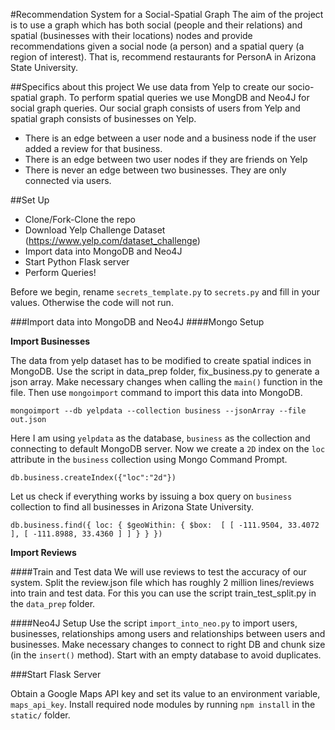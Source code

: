 #Recommendation System for a Social-Spatial Graph
The aim of the project is to use a graph which has both social (people and their relations) 
and spatial (businesses with their locations) nodes and provide recommendations given a social node (a person) 
and a spatial query (a region of interest). That is, recommend restaurants for PersonA in Arizona State University.

##Specifics about this project
We use data from Yelp to create our socio-spatial graph. To perform spatial queries we use MongDB and 
Neo4J for social graph queries. Our social graph consists of users from Yelp and spatial graph consists of
businesses on Yelp. 

- There is an edge between a user node and a business node if the user added a review for that business.
- There is an edge between two user nodes if they are friends on Yelp
- There is never an edge between two businesses. They are only connected via users.

##Set Up
- Clone/Fork-Clone the repo
- Download Yelp Challenge Dataset (https://www.yelp.com/dataset_challenge)
- Import data into MongoDB and Neo4J
- Start Python Flask server
- Perform Queries!

Before we begin, rename `secrets_template.py` to `secrets.py` and fill in your values. Otherwise the code
will not run.

###Import data into MongoDB and Neo4J
####Mongo Setup

**Import Businesses**

The data from yelp dataset has to be modified to create spatial indices in MongoDB. Use the script in
data_prep folder, fix_business.py to generate a json array. Make necessary changes when calling the `main()` function 
in the file. Then use `mongoimport` command to import this data into MongoDB.

`mongoimport --db yelpdata --collection business --jsonArray --file out.json`

Here I am using `yelpdata` as the database, `business` as the collection and connecting to default MongoDB server.
Now we create a `2D` index on the `loc` attribute in the `business` collection using Mongo Command Prompt.

`db.business.createIndex({"loc":"2d"})`

Let us check if everything works by issuing a box query on `business` collection to find all businesses in Arizona State University.

`db.business.find({
    loc: { $geoWithin: { $box:  [ [ -111.9504, 33.4072 ], [ -111.8988, 33.4360 ] ] } }
})`



**Import Reviews**



####Train and Test data
We will use reviews to test the accuracy of our system. Split the review.json file which has roughly 2 million
lines/reviews into train and test data. For this you can use the script train_test_split.py in the `data_prep` folder.

####Neo4J Setup
Use the script `import_into_neo.py` to import users, businesses, relationships among users and 
relationships between users and businesses. Make necessary changes to connect to right DB and chunk 
size (in the `insert()` method). Start with an empty database to avoid duplicates. 


###Start Flask Server

Obtain a Google Maps API key and set its value to an environment variable, `maps_api_key`. Install required node
modules by running `npm install` in the `static/` folder.